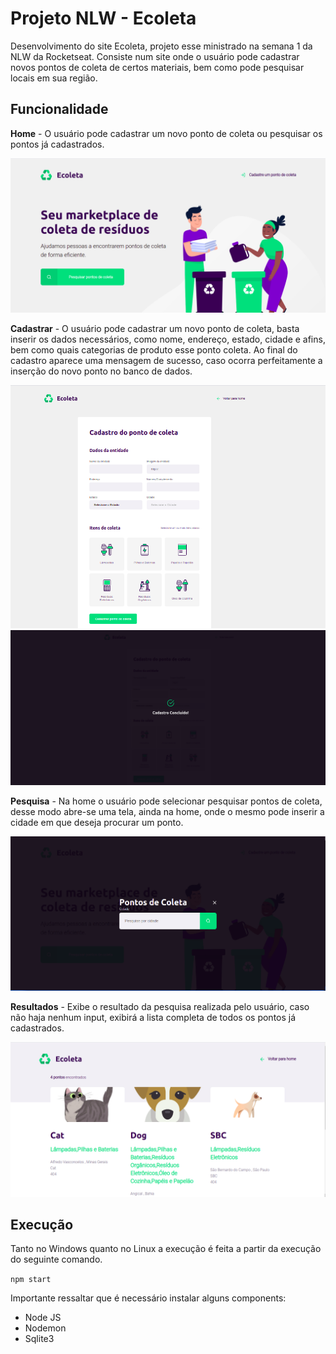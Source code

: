# Projeto NLW - Ecoleta 

Desenvolvimento do site Ecoleta, projeto esse ministrado na semana 1 da NLW da Rocketseat. Consiste num site onde o usuário pode cadastrar novos pontos de coleta de certos materiais, bem como pode pesquisar locais em sua região.

## Funcionalidade

**Home** - O usuário pode cadastrar um novo ponto de coleta ou pesquisar os pontos já cadastrados.

![image](images/home.png)

**Cadastrar** - O usuário pode cadastrar um novo ponto de coleta, basta inserir os dados necessários, como nome, endereço, estado, cidade e afins, bem como quais categorias de produto esse ponto coleta. Ao final do cadastro aparece uma mensagem de sucesso, caso ocorra perfeitamente a inserção do novo ponto no banco de dados.

![image](images/create.png)
![image](images/finished.png)

**Pesquisa** - Na home o usuário pode selecionar pesquisar pontos de coleta, desse modo abre-se uma tela, ainda na home, onde o mesmo pode inserir a cidade em que deseja procurar um ponto.

![image](images/search.png)

**Resultados** - Exibe o resultado da pesquisa realizada pelo usuário, caso não haja nenhum input, exibirá a lista completa de todos os pontos já cadastrados.

![image](images/results.png)

## Execução

Tanto no Windows quanto no Linux a execução é feita a partir da execução do seguinte comando.

``
npm start
``

Importante ressaltar que é necessário instalar alguns components:

<ul>
    <li>Node JS</li>
    <li>Nodemon</li>
    <li>Sqlite3</li>
</ul>